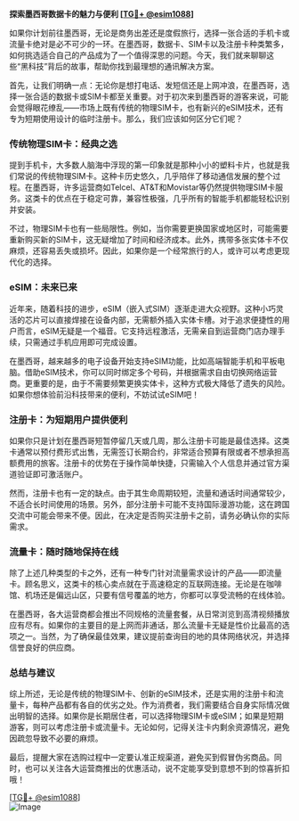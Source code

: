 **探索墨西哥数据卡的魅力与便利 [[TG💪+ @esim1088](https://t.me/s/esim1088)]**

如果你计划前往墨西哥，无论是商务出差还是度假旅行，选择一张合适的手机卡或流量卡绝对是必不可少的一环。在墨西哥，数据卡、SIM卡以及注册卡种类繁多，如何挑选适合自己的产品成为了一个值得深思的问题。今天，我们就来聊聊这些“黑科技”背后的故事，帮助你找到最理想的通讯解决方案。

首先，让我们明确一点：无论你是想打电话、发短信还是上网冲浪，在墨西哥，选择一张合适的数据卡或SIM卡都至关重要。对于初次来到墨西哥的游客来说，可能会觉得眼花缭乱——市场上既有传统的物理SIM卡，也有新兴的eSIM技术，还有专为短期使用设计的临时注册卡。那么，我们应该如何区分它们呢？

### **传统物理SIM卡：经典之选**

提到手机卡，大多数人脑海中浮现的第一印象就是那种小小的塑料卡片，也就是我们常说的传统物理SIM卡。这种卡历史悠久，几乎陪伴了移动通信发展的整个过程。在墨西哥，许多运营商如Telcel、AT&T和Movistar等仍然提供物理SIM卡服务。这类卡的优点在于稳定可靠，兼容性极强，几乎所有的智能手机都能轻松识别并安装。

不过，物理SIM卡也有一些局限性。例如，当你需要更换国家或地区时，可能需要重新购买新的SIM卡，这无疑增加了时间和经济成本。此外，携带多张实体卡不仅麻烦，还容易丢失或损坏。因此，如果你是一个经常旅行的人，或许可以考虑更现代化的选择。

### **eSIM：未来已来**

近年来，随着科技的进步，eSIM（嵌入式SIM）逐渐走进大众视野。这种小巧灵活的芯片可以直接焊接在设备内部，无需额外插入实体卡槽。对于追求便捷性的用户而言，eSIM无疑是一个福音。它支持远程激活，无需亲自到运营商门店办理手续，只需通过手机应用即可完成设置。

在墨西哥，越来越多的电子设备开始支持eSIM功能，比如高端智能手机和平板电脑。借助eSIM技术，你可以同时绑定多个号码，并根据需求自由切换网络运营商。更重要的是，由于不需要频繁更换实体卡，这种方式极大降低了遗失的风险。如果你想体验前沿科技带来的便利，不妨试试eSIM吧！

### **注册卡：为短期用户提供便利**

如果你只是计划在墨西哥短暂停留几天或几周，那么注册卡可能是最佳选择。这类卡通常以预付费形式出售，无需签订长期合约，非常适合预算有限或者不想承担高额费用的旅客。注册卡的优势在于操作简单快捷，只需输入个人信息并通过官方渠道验证即可激活账户。

然而，注册卡也有一定的缺点。由于其生命周期较短，流量和通话时间通常较少，不适合长时间使用的场景。另外，部分注册卡可能不支持国际漫游功能，这在跨国交流中可能会带来不便。因此，在决定是否购买注册卡之前，请务必确认你的实际需求。

### **流量卡：随时随地保持在线**

除了上述几种类型的卡之外，还有一种专门针对流量需求设计的产品——即流量卡。顾名思义，这类卡的核心卖点就在于高速稳定的互联网连接。无论是在咖啡馆、机场还是偏远山区，只要有信号覆盖的地方，你都可以享受流畅的在线体验。

在墨西哥，各大运营商都会推出不同规格的流量套餐，从日常浏览到高清视频播放应有尽有。如果你的主要目的是上网而非通话，那么流量卡无疑是性价比最高的选项之一。当然，为了确保最佳效果，建议提前查询目的地的具体网络状况，并选择信誉良好的供应商。

### **总结与建议**

综上所述，无论是传统的物理SIM卡、创新的eSIM技术，还是实用的注册卡和流量卡，每种产品都有各自的优劣之处。作为消费者，我们需要结合自身实际情况做出明智的选择。如果你是长期居住者，可以选择物理SIM卡或eSIM；如果是短期游客，则可以考虑注册卡或流量卡。无论如何，记得关注卡内剩余资源情况，避免因疏忽导致不必要的麻烦。

最后，提醒大家在选购过程中一定要认准正规渠道，避免买到假冒伪劣商品。同时，也可以关注各大运营商推出的优惠活动，说不定能享受到意想不到的惊喜折扣哦！

[[TG💪+ @esim1088](https://t.me/s/esim1088)]  
![Image](https://i.postimg.cc/4NQfJmqS/Snipaste-2025-05-13-00-14-12.png)